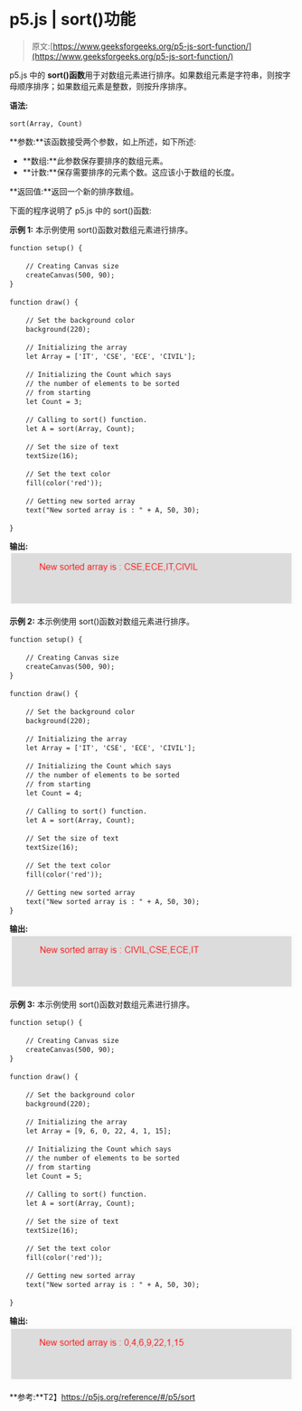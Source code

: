 # p5.js | sort()功能

> 原文:[https://www.geeksforgeeks.org/p5-js-sort-function/](https://www.geeksforgeeks.org/p5-js-sort-function/)

p5.js 中的 **sort()函数**用于对数组元素进行排序。如果数组元素是字符串，则按字母顺序排序；如果数组元素是整数，则按升序排序。

**语法:**

```
sort(Array, Count)
```

**参数:**该函数接受两个参数，如上所述，如下所述:

*   **数组:**此参数保存要排序的数组元素。
*   **计数:**保存需要排序的元素个数。这应该小于数组的长度。

**返回值:**返回一个新的排序数组。

下面的程序说明了 p5.js 中的 sort()函数:

**示例 1:** 本示例使用 sort()函数对数组元素进行排序。

```
function setup() { 

    // Creating Canvas size
    createCanvas(500, 90); 
} 

function draw() { 

    // Set the background color 
    background(220); 

    // Initializing the array
    let Array = ['IT', 'CSE', 'ECE', 'CIVIL'];

    // Initializing the Count which says
    // the number of elements to be sorted
    // from starting
    let Count = 3;

    // Calling to sort() function.
    let A = sort(Array, Count);

    // Set the size of text 
    textSize(16); 

    // Set the text color 
    fill(color('red')); 

    // Getting new sorted array
    text("New sorted array is : " + A, 50, 30);

} 
```

**输出:**
![](img/8bec61b7df691692916ab614a3d39b6b.png)

**示例 2:** 本示例使用 sort()函数对数组元素进行排序。

```
function setup() { 

    // Creating Canvas size
    createCanvas(500, 90); 
} 

function draw() { 

    // Set the background color 
    background(220); 

    // Initializing the array
    let Array = ['IT', 'CSE', 'ECE', 'CIVIL'];

    // Initializing the Count which says
    // the number of elements to be sorted
    // from starting
    let Count = 4;

    // Calling to sort() function.
    let A = sort(Array, Count);

    // Set the size of text 
    textSize(16); 

    // Set the text color 
    fill(color('red')); 

    // Getting new sorted array
    text("New sorted array is : " + A, 50, 30);           
} 
```

**输出:**
![](img/9c367d41fb0a2266d4933b91d6594257.png)

**示例 3:** 本示例使用 sort()函数对数组元素进行排序。

```
function setup() { 

    // Creating Canvas size
    createCanvas(500, 90); 
} 

function draw() { 

    // Set the background color 
    background(220); 

    // Initializing the array
    let Array = [9, 6, 0, 22, 4, 1, 15];

    // Initializing the Count which says
    // the number of elements to be sorted
    // from starting
    let Count = 5;

    // Calling to sort() function.
    let A = sort(Array, Count);

    // Set the size of text 
    textSize(16); 

    // Set the text color 
    fill(color('red')); 

    // Getting new sorted array
    text("New sorted array is : " + A, 50, 30);

} 
```

**输出:**
![](img/457928f4afd36277409be32dd1ed0bd3.png)

**参考:**T2】https://p5js.org/reference/#/p5/sort